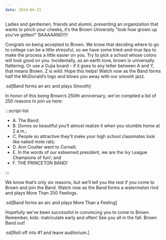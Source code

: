 ```yaml
---
date: 2014-04-23
---
```


Ladies and gentlemen, friends and alumni, presenting an organization that wants to pinch your cheeks, it’s the Brown University "look how grown up you’ve gotten!" BAAAAAND!!!!

Congrats on being accepted to Brown. We know that deciding where to go to college can be a little stressful, so we have some tried-and-true tips to make the process a little easier on you. Try to pick a school whose colors will look good on you. Incidentally, as an earth tone, brown is universally flattering. Or use a Oujia board - if it goes to any letter between A and Y, that means Brown. Z is wild. Hope this helps! Watch now as the Band forms half the McDonald’s logo and blows you away with our smooth jazz.

:sd[Band forms an arc and plays Smooth]

In honor of this being Brown’s 250th anniversary, we’ve compiled a list of 250 reasons to join us here:

:::script-list

- A. The Band;
- B. Dorms so beautiful you’ll almost realize it when you stumble home at 2 a.m.;
- C. People so attractive they’ll make your high school classmates look like naked mole rats;
- D. Ann Coulter went to Cornell;
- E. In the words of our esteemed president, we are the Ivy League Champions of fun!; and
- F. THE PRINCETON BAND!

:::

We know that’s only six reasons, but we’ll tell you the rest if you come to Brown and join the Band. Watch now as the Band forms a watermelon rind and plays More Than 250 Feelings.

:sd[Band forms an arc and plays More Than a Feeling]

Hopefully we’ve been successful in convincing you to come to Brown. Remember, kids: matriculate early and often! See you all in the fall. Brown Band out!

:sd[Roll off into #1 and leave auditorium.]
